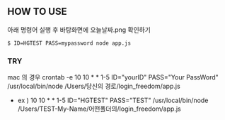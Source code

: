 ## HOW TO USE 

아래 명령어 실행 후 바탕화면에 오늘날짜.png 확인하기

```
$ ID=HGTEST PASS=mypassword node app.js 
```

### TRY 
mac 의 경우 crontab -e
10 10 * * 1-5 ID="yourID" PASS="Your PassWord" /usr/local/bin/node /Users/당신의 경로/login_freedom/app.js

- ex ) 
10 10 * * 1-5 ID="HGTEST" PASS="TEST" /usr/local/bin/node /Users/TEST-My-Name/어떤폴더의/login_freedom/app.js
